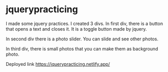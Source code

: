 # jquerypracticing
I made some jquery practices.
I created 3 divs.
In first div, there is a button that opens a text and closes it.
It is a toggle button made by jquery.

In second div there is a photo slider. 
You can slide and see other photos.

In third div, there is small photos that you can make them as background photo.

Deployed link https://jquerypracticing.netlify.app/
